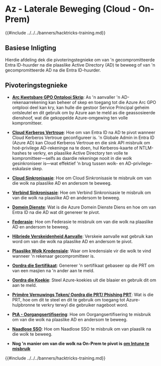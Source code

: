 # Az - Laterale Beweging (Cloud - On-Prem)

{{#include ../../../banners/hacktricks-training.md}}

## Basiese Inligting

Hierdie afdeling dek die pivoteringstegnieke om van 'n gecompromitteerde Entra ID-huurder na die plaaslike Active Directory (AD) te beweeg of van 'n gecompromitteerde AD na die Entra ID-huurder.

## Pivoteringstegnieke

- [**Arc Kwetsbare GPO Ontplooi Skrip**](az-arc-vulnerable-gpo-deploy-script.md): As 'n aanvaller 'n AD-rekenaarrekening kan beheer of skep en toegang tot die Azure Arc GPO ontplooi deel kan kry, kan hulle die gestoor Service Principal geheim ontsleutel en dit gebruik om by Azure aan te meld as die geassosieerde dienshoof, wat die gekoppelde Azure-omgewing ten volle kompromitteer.

- [**Cloud Kerberos Vertroue**](az-cloud-kerberos-trust.md): Hoe om van Entra ID na AD te pivot wanneer Cloud Kerberos Vertroue geconfigureer is. 'n Globale Admin in Entra ID (Azure AD) kan Cloud Kerberos Vertroue en die sink API misbruik om hoë-privilege AD-rekeninge na te doen, hul Kerberos-kaarte of NTLM-hashes te verkry, en plaaslike Active Directory ten volle te kompromitteer—selfs as daardie rekeninge nooit in die wolk gesinkroniseer is—wat effektief 'n brug tussen wolk- en AD-privilege-eskalasie skep.

- [**Cloud Sinkronisasie**](az-cloud-sync.md): Hoe om Cloud Sinkronisasie te misbruik om van die wolk na plaaslike AD en andersom te beweeg.

- [**Verbind Sinkronisasie**](az-connect-sync.md): Hoe om Verbind Sinkronisasie te misbruik om van die wolk na plaaslike AD en andersom te beweeg.

- [**Domein Dienste**](az-domain-services.md): Wat is die Azure Domein Dienste Diens en hoe om van Entra ID na die AD wat dit genereer te pivot.

- [**Federasie**](az-federation.md): Hoe om Federasie te misbruik om van die wolk na plaaslike AD en andersom te beweeg.

- [**Hibriede Verskeidenheid Aanvalle**](az-hybrid-identity-misc-attacks.md): Verskeie aanvalle wat gebruik kan word om van die wolk na plaaslike AD en andersom te pivot.

- [**Plaaslike Wolk Kredensiale**](az-local-cloud-credentials.md): Waar om kredensiale vir die wolk te vind wanneer 'n rekenaar gecompromitteer is.

- [**Oordra die Sertifikaat**](az-pass-the-certificate.md): Genereer 'n sertifikaat gebaseer op die PRT om van een masjien na 'n ander aan te meld.

- [**Oordra die Koekie**](az-pass-the-cookie.md): Steel Azure-koekies uit die blaaier en gebruik dit om aan te meld.

- [**Primêre Vernuwings Teken/ Oordra die PRT/ Phishing PRT**](az-primary-refresh-token-prt.md): Wat is die PRT, hoe om dit te steel en dit te gebruik om toegang tot Azure-hulpbronne te verkry terwyl die gebruiker nageboot word.

- [**PtA - Oorgangsertifisering**](az-pta-pass-through-authentication.md): Hoe om Oorgangsertifisering te misbruik om van die wolk na plaaslike AD en andersom te beweeg.

- [**Naadlose SSO**](az-seamless-sso.md): Hoe om Naadlose SSO te misbruik om van plaaslik na die wolk te beweeg.

- **Nog 'n manier om van die wolk na On-Prem te pivot is** [**om Intune te misbruik**](../az-services/intune.md)

{{#include ../../../banners/hacktricks-training.md}}
